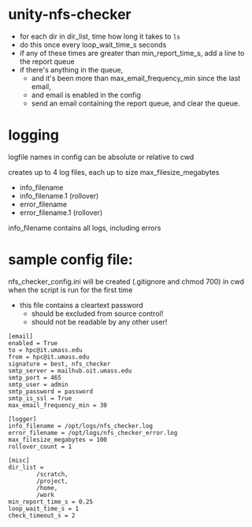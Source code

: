 # unity-nfs-checker
* for each dir in dir_list, time how long it takes to `ls`
* do this once every loop_wait_time_s seconds
* if any of these times are greater than min_report_time_s, add a line to the report queue
* if there's anything in the queue,
    * and it's been more than max_email_frequency_min since the last email,
    * and email is enabled in the config
  * send an email containing the report queue, and clear the queue.

# logging
logfile names in config can be absolute or relative to cwd

creates up to 4 log files, each up to size max_filesize_megabytes
  * info_filename
  * info_filename.1 (rollover)
  * error_filename
  * error_filename.1 (rollover)

info_filename contains all logs, including errors

# sample config file:
nfs_checker_config.ini will be created (.gitignore and chmod 700) in cwd when the script is run for the first time
* this file contains a cleartext password
  * should be excluded from source control!
  * should not be readable by any other user!
```
[email]
enabled = True
to = hpc@it.umass.edu
from = hpc@it.umass.edu
signature = best, nfs_checker
smtp_server = mailhub.oit.umass.edu
smtp_port = 465
smtp_user = admin
smtp_password = password
smtp_is_ssl = True
max_email_frequency_min = 30

[logger]
info_filename = /opt/logs/nfs_checker.log
error_filename = /opt/logs/nfs_checker_error.log
max_filesize_megabytes = 100
rollover_count = 1

[misc]
dir_list = 
        /scratch,
        /project,
        /home,
        /work
min_report_time_s = 0.25
loop_wait_time_s = 1
check_timeout_s = 2
```
